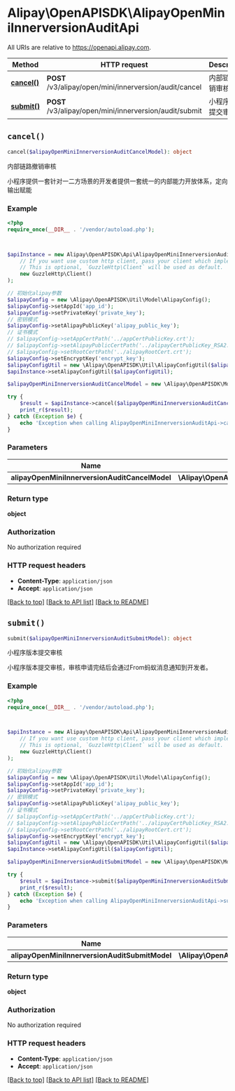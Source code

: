 # Alipay\OpenAPISDK\AlipayOpenMiniInnerversionAuditApi

All URIs are relative to https://openapi.alipay.com.

Method | HTTP request | Description
------------- | ------------- | -------------
[**cancel()**](AlipayOpenMiniInnerversionAuditApi.md#cancel) | **POST** /v3/alipay/open/mini/innerversion/audit/cancel | 内部链路撤销审核
[**submit()**](AlipayOpenMiniInnerversionAuditApi.md#submit) | **POST** /v3/alipay/open/mini/innerversion/audit/submit | 小程序版本提交审核


## `cancel()`

```php
cancel($alipayOpenMiniInnerversionAuditCancelModel): object
```

内部链路撤销审核

小程序提供一套针对一二方场景的开发者提供一套统一的内部能力开放体系，定向输出赋能

### Example

```php
<?php
require_once(__DIR__ . '/vendor/autoload.php');



$apiInstance = new Alipay\OpenAPISDK\Api\AlipayOpenMiniInnerversionAuditApi(
    // If you want use custom http client, pass your client which implements `GuzzleHttp\ClientInterface`.
    // This is optional, `GuzzleHttp\Client` will be used as default.
    new GuzzleHttp\Client()
);

// 初始化alipay参数
$alipayConfig = new \Alipay\OpenAPISDK\Util\Model\AlipayConfig();
$alipayConfig->setAppId('app_id');
$alipayConfig->setPrivateKey('private_key');
// 密钥模式
$alipayConfig->setAlipayPublicKey('alipay_public_key');
// 证书模式
// $alipayConfig->setAppCertPath('../appCertPublicKey.crt');
// $alipayConfig->setAlipayPublicCertPath('../alipayCertPublicKey_RSA2.crt');
// $alipayConfig->setRootCertPath('../alipayRootCert.crt');
$alipayConfig->setEncryptKey('encrypt_key');
$alipayConfigUtil = new \Alipay\OpenAPISDK\Util\AlipayConfigUtil($alipayConfig);
$apiInstance->setAlipayConfigUtil($alipayConfigUtil);

$alipayOpenMiniInnerversionAuditCancelModel = new \Alipay\OpenAPISDK\Model\AlipayOpenMiniInnerversionAuditCancelModel(); // \Alipay\OpenAPISDK\Model\AlipayOpenMiniInnerversionAuditCancelModel

try {
    $result = $apiInstance->cancel($alipayOpenMiniInnerversionAuditCancelModel);
    print_r($result);
} catch (Exception $e) {
    echo 'Exception when calling AlipayOpenMiniInnerversionAuditApi->cancel: ', $e->getMessage(), PHP_EOL;
}
```

### Parameters

Name | Type | Description  | Notes
------------- | ------------- | ------------- | -------------
 **alipayOpenMiniInnerversionAuditCancelModel** | **\Alipay\OpenAPISDK\Model\AlipayOpenMiniInnerversionAuditCancelModel**|  | [optional]

### Return type

**object**

### Authorization

No authorization required

### HTTP request headers

- **Content-Type**: `application/json`
- **Accept**: `application/json`

[[Back to top]](#) [[Back to API list]](../../README.md#api-endpoints)
[[Back to README]](../../README.md)

## `submit()`

```php
submit($alipayOpenMiniInnerversionAuditSubmitModel): object
```

小程序版本提交审核

小程序版本提交审核，审核申请完结后会通过From蚂蚁消息通知到开发者。

### Example

```php
<?php
require_once(__DIR__ . '/vendor/autoload.php');



$apiInstance = new Alipay\OpenAPISDK\Api\AlipayOpenMiniInnerversionAuditApi(
    // If you want use custom http client, pass your client which implements `GuzzleHttp\ClientInterface`.
    // This is optional, `GuzzleHttp\Client` will be used as default.
    new GuzzleHttp\Client()
);

// 初始化alipay参数
$alipayConfig = new \Alipay\OpenAPISDK\Util\Model\AlipayConfig();
$alipayConfig->setAppId('app_id');
$alipayConfig->setPrivateKey('private_key');
// 密钥模式
$alipayConfig->setAlipayPublicKey('alipay_public_key');
// 证书模式
// $alipayConfig->setAppCertPath('../appCertPublicKey.crt');
// $alipayConfig->setAlipayPublicCertPath('../alipayCertPublicKey_RSA2.crt');
// $alipayConfig->setRootCertPath('../alipayRootCert.crt');
$alipayConfig->setEncryptKey('encrypt_key');
$alipayConfigUtil = new \Alipay\OpenAPISDK\Util\AlipayConfigUtil($alipayConfig);
$apiInstance->setAlipayConfigUtil($alipayConfigUtil);

$alipayOpenMiniInnerversionAuditSubmitModel = new \Alipay\OpenAPISDK\Model\AlipayOpenMiniInnerversionAuditSubmitModel(); // \Alipay\OpenAPISDK\Model\AlipayOpenMiniInnerversionAuditSubmitModel

try {
    $result = $apiInstance->submit($alipayOpenMiniInnerversionAuditSubmitModel);
    print_r($result);
} catch (Exception $e) {
    echo 'Exception when calling AlipayOpenMiniInnerversionAuditApi->submit: ', $e->getMessage(), PHP_EOL;
}
```

### Parameters

Name | Type | Description  | Notes
------------- | ------------- | ------------- | -------------
 **alipayOpenMiniInnerversionAuditSubmitModel** | **\Alipay\OpenAPISDK\Model\AlipayOpenMiniInnerversionAuditSubmitModel**|  | [optional]

### Return type

**object**

### Authorization

No authorization required

### HTTP request headers

- **Content-Type**: `application/json`
- **Accept**: `application/json`

[[Back to top]](#) [[Back to API list]](../../README.md#api-endpoints)
[[Back to README]](../../README.md)
